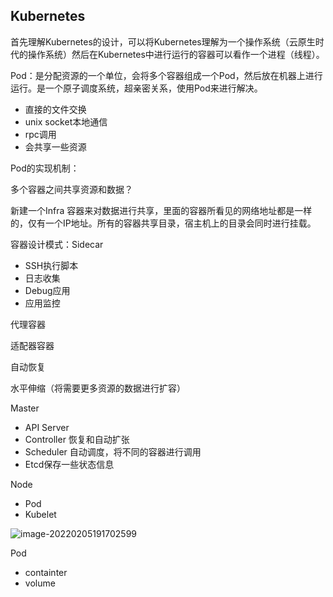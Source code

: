 ## Kubernetes

首先理解Kubernetes的设计，可以将Kubernetes理解为一个操作系统（云原生时代的操作系统）然后在Kubernetes中进行运行的容器可以看作一个进程（线程）。

Pod：是分配资源的一个单位，会将多个容器组成一个Pod，然后放在机器上进行运行。是一个原子调度系统，超亲密关系，使用Pod来进行解决。

-   直接的文件交换
-   unix socket本地通信
-   rpc调用
-   会共享一些资源

Pod的实现机制：

多个容器之间共享资源和数据？

新建一个Infra 容器来对数据进行共享，里面的容器所看见的网络地址都是一样的，仅有一个IP地址。所有的容器共享目录，宿主机上的目录会同时进行挂载。

容器设计模式：Sidecar

-   SSH执行脚本
-   日志收集
-   Debug应用
-   应用监控

代理容器

适配器容器

自动恢复

水平伸缩（将需要更多资源的数据进行扩容）



Master

-   API Server
-   Controller 恢复和自动扩张
-   Scheduler 自动调度，将不同的容器进行调用
-   Etcd保存一些状态信息

Node

-   Pod
-   Kubelet

![image-20220205191702599](https://yili979.oss-cn-beijing.aliyuncs.com/img/image-20220205191702599.png)

Pod

-   containter
-   volume